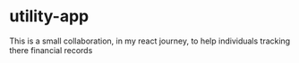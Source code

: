 # utility-app
This is a small collaboration, in my react journey, to help individuals tracking there financial records 
